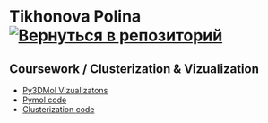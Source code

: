 # Tikhonova Polina    [![Вернуться в репозиторий](https://pollytikhonova.github.io/coursework/GitHub-Mark-32px.png "Вернуться в репозиторий")](https://github.com/PollyTikhonova/coursework/tree/master/clusterization%20%26%20vizualization)
## Coursework / Clusterization & Vizualization

* [Py3DMol Vizualizatons](https://pollytikhonova.github.io/coursework/clusterization%20%26%20vizualization/py3dmol.html)
* [Pymol code](https://pollytikhonova.github.io/coursework/clusterization%20%26%20vizualization/Pymol%2Binteraction.html)
* [Clusterization code](https://github.com/PollyTikhonova/coursework/tree/master/basic%20codes/class_clustering.py)


